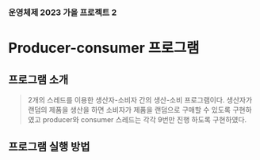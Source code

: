 ### 운영체제 2023 가을 프로젝트 2

# Producer-consumer 프로그램
## 프로그램 소개
> 2개의 스레드를 이용한 생산자-소비자 간의 생산-소비 프로그램이다.
> 생산자가 랜덤의 제품을 생산을 하면 소비자가 제품을 랜덤으로 구매할 수 있도록 구현하였고 producer와 consumer 스레드는 각각 9번만 진행 하도록 구현하였다.

## 프로그램 실행 방법
